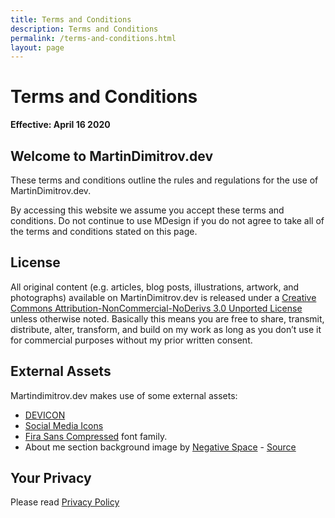 ```yaml
---
title: Terms and Conditions
description: Terms and Conditions
permalink: /terms-and-conditions.html
layout: page
---
```


# Terms and Conditions

**Effective: April 16 2020**

## Welcome to MartinDimitrov.dev

These terms and conditions outline the rules and regulations for the use of MartinDimitrov.dev.

By accessing this website we assume you accept these terms and conditions. Do not continue to use MDesign if you do not agree to take all of the terms and conditions stated on this page. 

## License

All original content (e.g. articles, blog posts, illustrations, artwork, and photographs) available on MartinDimitrov.dev is released under a [Creative Commons Attribution-NonCommercial-NoDerivs 3.0 Unported License](http://creativecommons.org/licenses/by-nc-nd/3.0/deed.en_US) unless otherwise noted. Basically this means you are free to share, transmit, distribute, alter, transform, and build on my work as long as you don’t use it for commercial purposes without my prior written consent.

## External Assets

Martindimitrov.dev makes use of some external assets:

* [DEVICON](https://konpa.github.io/devicon/)
* [Social Media Icons](https://github.com/martindimi/social-media-icons)
* [Fira Sans Compressed](https://github.com/bBoxType/FiraSans) font family.
* About me section background image by [Negative Space](https://negativespace.co/) - [Source](https://www.pexels.com/photo/grayscale-photo-of-computer-laptop-near-white-notebook-and-ceramic-mug-on-table-169573/)

## Your Privacy

Please read [Privacy Policy](/privacy-policy.html)
